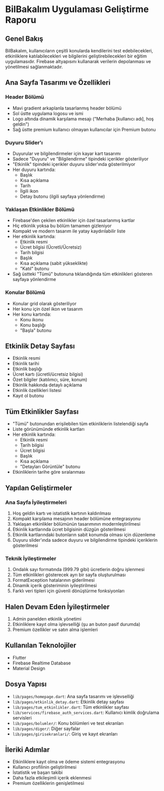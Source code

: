 # BilBakalım Uygulaması Geliştirme Raporu

## Genel Bakış
BilBakalım, kullanıcıların çeşitli konularda kendilerini test edebilecekleri, etkinliklere katılabilecekleri ve bilgilerini geliştirebilecekleri bir eğitim uygulamasıdır. Firebase altyapısını kullanarak verilerin depolanması ve yönetilmesi sağlanmaktadır.

## Ana Sayfa Tasarımı ve Özellikleri

### Header Bölümü
- Mavi gradient arkaplanla tasarlanmış header bölümü
- Sol üstte uygulama logosu ve ismi
- Logo altında dinamik karşılama mesajı ("Merhaba [kullanıcı adı], hoş geldin")
- Sağ üstte premium kullanıcı olmayan kullanıcılar için Premium butonu

### Duyuru Slider'ı
- Duyurular ve bilgilendirmeler için kayar kart tasarımı
- Sadece "Duyuru" ve "Bilgilendirme" tipindeki içerikler gösteriliyor
- "Etkinlik" tipindeki içerikler duyuru slider'ında gösterilmiyor
- Her duyuru kartında:
  - Başlık
  - Kısa açıklama
  - Tarih
  - İlgili ikon
  - Detay butonu (ilgili sayfaya yönlendirme)

### Yaklaşan Etkinlikler Bölümü
- Firebase'den çekilen etkinlikler için özel tasarlanmış kartlar
- Hiç etkinlik yoksa bu bölüm tamamen gizleniyor
- Kompakt ve modern tasarım ile yatay kaydırılabilir liste
- Her etkinlik kartında:
  - Etkinlik resmi
  - Ücret bilgisi (Ücretli/Ücretsiz)
  - Tarih bilgisi
  - Başlık
  - Kısa açıklama (sabit yükseklikte)
  - "Katıl" butonu
- Sağ üstteki "Tümü" butonuna tıklandığında tüm etkinlikleri gösteren sayfaya yönlendirme

### Konular Bölümü
- Konular grid olarak gösteriliyor
- Her konu için özel ikon ve tasarım
- Her konu kartında:
  - Konu ikonu
  - Konu başlığı
  - "Başla" butonu

## Etkinlik Detay Sayfası
- Etkinlik resmi
- Etkinlik tarihi
- Etkinlik başlığı
- Ücret kartı (ücretli/ücretsiz bilgisi)
- Özet bilgiler (katılımcı, süre, konum)
- Etkinlik hakkında detaylı açıklama
- Etkinlik özellikleri listesi
- Kayıt ol butonu

## Tüm Etkinlikler Sayfası
- "Tümü" butonundan erişilebilen tüm etkinliklerin listelendiği sayfa
- Liste görünümünde etkinlik kartları
- Her etkinlik kartında:
  - Etkinlik resmi
  - Tarih bilgisi
  - Ücret bilgisi
  - Başlık
  - Kısa açıklama
  - "Detayları Görüntüle" butonu
- Etkinliklerin tarihe göre sıralanması

## Yapılan Geliştirmeler

### Ana Sayfa İyileştirmeleri
1. Hoş geldin kartı ve istatistik kartının kaldırılması
2. Kompakt karşılama mesajının header bölümüne entegrasyonu
3. Yaklaşan etkinlikler bölümünün tasarımının modernleştirilmesi
4. Etkinlik kartlarında ücret bilgisinin düzgün gösterilmesi
5. Etkinlik kartlarındaki butonların sabit konumda olması için düzenleme
6. Duyuru slider'ında sadece duyuru ve bilgilendirme tipindeki içeriklerin gösterilmesi

### Teknik İyileştirmeler
1. Ondalık sayı formatında (999.79 gibi) ücretlerin doğru işlenmesi
2. Tüm etkinlikleri gösterecek ayrı bir sayfa oluşturulması
3. FormatException hatalarının giderilmesi
4. Dinamik içerik gösteriminin iyileştirilmesi
5. Farklı veri tipleri için güvenli dönüştürme fonksiyonları

## Halen Devam Eden İyileştirmeler
1. Admin panelden etkinlik yönetimi
2. Etkinliklere kayıt olma işlevselliği (şu an buton pasif durumda)
3. Premium özellikler ve satın alma işlemleri

## Kullanılan Teknolojiler
- Flutter
- Firebase Realtime Database
- Material Design

## Dosya Yapısı
- `lib/pages/homepage.dart`: Ana sayfa tasarımı ve işlevselliği
- `lib/pages/etkinlik_detay.dart`: Etkinlik detay sayfası
- `lib/pages/tum_etkinlikler.dart`: Tüm etkinlikler sayfası
- `lib/services/firebase_auth_services.dart`: Kullanıcı kimlik doğrulama servisleri
- `lib/pages/bolumler/`: Konu bölümleri ve test ekranları
- `lib/pages/diger/`: Diğer sayfalar
- `lib/pages/girisekranlari/`: Giriş ve kayıt ekranları

## İleriki Adımlar
- Etkinliklere kayıt olma ve ödeme sistemi entegrasyonu
- Kullanıcı profilinin geliştirilmesi
- İstatistik ve başarı takibi
- Daha fazla etkileşimli içerik eklenmesi
- Premium özelliklerin genişletilmesi
